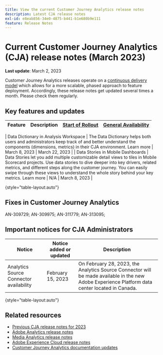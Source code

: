 ```yaml
---
title: View the current Customer Journey Analytics release notes
description: Latest CJA release notes
exl-id: e8eab856-34e0-4875-b441-b1e680b9e111
feature: Release Notes
---
```

# Current Customer Journey Analytics (CJA) release notes (March 2023)

**Last update**: March 2, 2023

Customer Journey Analytics releases operate on a [continuous delivery model](releases.md) which allows for a more scalable, phased approach to feature deployment. Accordingly, these release notes get updated several times a month. Please check them regularly.

## Key features and updates

| Feature | Description | [Start of Rollout](/help/release-notes/releases.md) | [General Availability](/help/release-notes/releases.md) |
| ----------- | ---------- | ----- | --- |

| Data Dictionary in Analysis Workspace | The Data Dictionary helps both users and administrators keep track of and better understand the components (dimensions, metrics) in their CJA environment. Learn more | March 8, 2023 | March 22, 2023 |
| Data Stories in Mobile Dashboards | Data Stories let you add multiple customizable detail views to tiles in Mobile Scorecard projects. Use data stories to dive deeper into key drivers, related metrics, and different steps along the customer journey. You can easily swipe through these views to understand the whole story behind your key metrics. Learn more | N/A | March 8, 2023 |

{style="table-layout:auto"}
  
## Fixes in Customer Journey Analytics

AN-309729; AN-309975; AN-311779; AN-313095; 

## Important notices for CJA Administrators

| Notice | Notice added or updated | Description |
| --- | --- | --- |
| Analytics Source Connector availability | February 15, 2023 |  On February 28, 2023, the Analytics Source Connector will be made available in the new Adobe Experience Platform data center located in Canada. |

{style="table-layout:auto"}

## Related resources

* [Previous CJA release notes for 2023](/help/release-notes/2023.md)
* [Adobe Analytics release notes](https://experienceleague.adobe.com/docs/analytics/release-notes/latest.html?lang=en)
* [Media Analytics release notes](https://experienceleague.adobe.com/docs/media-analytics/using/additional-resources/release-notes.html)
* [Adobe Experience Cloud release notes](https://experienceleague.adobe.com/docs/release-notes/experience-cloud/current.html)
* [Customer Journey Analytics documentation updates](/help/release-notes/doc-changes.md)
